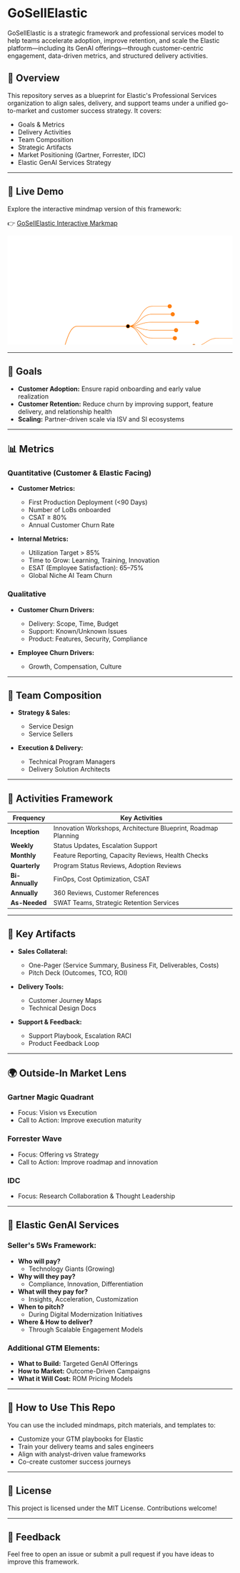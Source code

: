 # GoSellElastic

GoSellElastic is a strategic framework and professional services model to help teams accelerate adoption, improve retention, and scale the Elastic platform—including its GenAI offerings—through customer-centric engagement, data-driven metrics, and structured delivery activities.

## 🚀 Overview

This repository serves as a blueprint for Elastic's Professional Services organization to align sales, delivery, and support teams under a unified go-to-market and customer success strategy. It covers:

- Goals & Metrics
- Delivery Activities
- Team Composition
- Strategic Artifacts
- Market Positioning (Gartner, Forrester, IDC)
- Elastic GenAI Services Strategy

---

## 🔗 Live Demo

Explore the interactive mindmap version of this framework:

👉 [GoSellElastic Interactive Markmap](https://genaigeek1.github.io/Elastic/Elastic.html)

[![GoSellElastic Mindmap](images/elastic_mindmap.svg)](https://genaigeek1.github.io/Elastic/Elastic.html)

---

## 🎯 Goals

- **Customer Adoption:** Ensure rapid onboarding and early value realization
- **Customer Retention:** Reduce churn by improving support, feature delivery, and relationship health
- **Scaling:** Partner-driven scale via ISV and SI ecosystems

---

## 📊 Metrics

### Quantitative (Customer & Elastic Facing)

- **Customer Metrics:**  
  - First Production Deployment (<90 Days)  
  - Number of LoBs onboarded  
  - CSAT ≥ 80%  
  - Annual Customer Churn Rate  

- **Internal Metrics:**  
  - Utilization Target > 85%  
  - Time to Grow: Learning, Training, Innovation  
  - ESAT (Employee Satisfaction): 65–75%  
  - Global Niche AI Team Churn  

### Qualitative

- **Customer Churn Drivers:**  
  - Delivery: Scope, Time, Budget  
  - Support: Known/Unknown Issues  
  - Product: Features, Security, Compliance  

- **Employee Churn Drivers:**  
  - Growth, Compensation, Culture  

---

## 🧠 Team Composition

- **Strategy & Sales:**  
  - Service Design  
  - Service Sellers  

- **Execution & Delivery:**  
  - Technical Program Managers  
  - Delivery Solution Architects  

---

## 📆 Activities Framework

| Frequency     | Key Activities |
|---------------|----------------|
| **Inception** | Innovation Workshops, Architecture Blueprint, Roadmap Planning |
| **Weekly**    | Status Updates, Escalation Support |
| **Monthly**   | Feature Reporting, Capacity Reviews, Health Checks |
| **Quarterly** | Program Status Reviews, Adoption Reviews |
| **Bi-Annually** | FinOps, Cost Optimization, CSAT |
| **Annually**  | 360 Reviews, Customer References |
| **As-Needed** | SWAT Teams, Strategic Retention Services |

---

## 📁 Key Artifacts

- **Sales Collateral:**  
  - One-Pager (Service Summary, Business Fit, Deliverables, Costs)  
  - Pitch Deck (Outcomes, TCO, ROI)  

- **Delivery Tools:**  
  - Customer Journey Maps  
  - Technical Design Docs  

- **Support & Feedback:**  
  - Support Playbook, Escalation RACI  
  - Product Feedback Loop  

---

## 🌍 Outside-In Market Lens

### Gartner Magic Quadrant
- Focus: Vision vs Execution  
- Call to Action: Improve execution maturity  

### Forrester Wave
- Focus: Offering vs Strategy  
- Call to Action: Improve roadmap and innovation  

### IDC
- Focus: Research Collaboration & Thought Leadership  

---

## 🤖 Elastic GenAI Services

### Seller's 5Ws Framework:
- **Who will pay?**  
  - Technology Giants (Growing)  
- **Why will they pay?**  
  - Compliance, Innovation, Differentiation  
- **What will they pay for?**  
  - Insights, Acceleration, Customization  
- **When to pitch?**  
  - During Digital Modernization Initiatives  
- **Where & How to deliver?**  
  - Through Scalable Engagement Models  

### Additional GTM Elements:
- **What to Build:** Targeted GenAI Offerings  
- **How to Market:** Outcome-Driven Campaigns  
- **What it Will Cost:** ROM Pricing Models  

---

## 📌 How to Use This Repo

You can use the included mindmaps, pitch materials, and templates to:

- Customize your GTM playbooks for Elastic
- Train your delivery teams and sales engineers
- Align with analyst-driven value frameworks
- Co-create customer success journeys

---

## 📎 License

This project is licensed under the MIT License. Contributions welcome!

---

## 💬 Feedback

Feel free to open an issue or submit a pull request if you have ideas to improve this framework.
